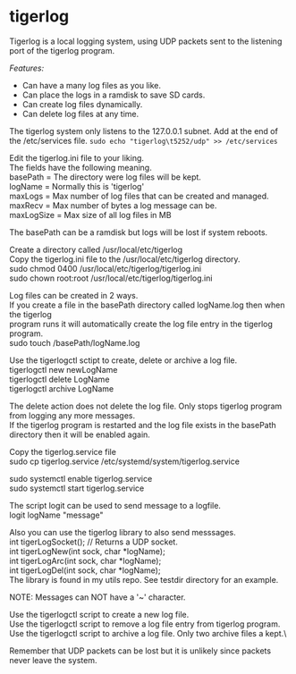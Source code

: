# tigerlog
Tigerlog is a local logging system, using UDP packets sent to the listening port of the tigerlog program.

*Features:*
- Can have a many log files as you like.
- Can place the logs in a ramdisk to save SD cards.
- Can create log files dynamically.
- Can delete log files at any time.

The tigerlog system only listens to the 127.0.0.1 subnet.
Add at the end of the /etc/services file.
  `sudo echo "tigerlog\t5252/udp" >> /etc/services`

Edit the tigerlog.ini file to your liking.\
The fields have the following meaning.\
  basePath = The directory were log files will be kept.\
  logName = Normally this is 'tigerlog'\
  maxLogs = Max number of log files that can be created and managed.\
  maxRecv = Max number of bytes a log message can be.\
  maxLogSize = Max size of all log files in MB

The basePath can be a ramdisk but logs will be lost if system reboots.

Create a directory called /usr/local/etc/tigerlog\
Copy the tigerlog.ini file to the /usr/local/etc/tigerlog directory.\
  sudo chmod 0400 /usr/local/etc/tigerlog/tigerlog.ini\
  sudo chown root:root /usr/local/etc/tigerlog/tigerlog.ini

Log files can be created in 2 ways.\
If you create a file in the basePath directory called logName.log then when the tigerlog\
program runs it will automatically create the log file entry in the tigerlog program.\
  sudo touch /basePath/logName.log

Use the tigerlogctl sctipt to create, delete or archive a log file.\
  tigerlogctl new newLogName\
  tigerlogctl delete LogName\
  tigerlogctl archive LogName

The delete action does not delete the log file.  Only stops tigerlog program from logging any more messages.\
If the tigerlog program is restarted and the log file exists in the basePath directory then it will be enabled again.

Copy the tigerlog.service file\
  sudo cp tigerlog.service /etc/systemd/system/tigerlog.service

  sudo systemctl enable tigerlog.service\
  sudo systemctl start tigerlog.service

The script logit can be used to send message to a logfile.\
  logit logName "message"

Also you can use the tigerlog library to also send messsages.\
  int tigerLogSocket();		// Returns a UDP socket.\
  int tigerLogNew(int sock, char *logName);\
  int tigerLogArc(int sock, char *logName);\
  int tigerLogDel(int sock, char *logName);\
The library is found in my utils repo. See testdir directory for an example.

NOTE: Messages can NOT have a '~' character.

Use the tigerlogctl script to create a new log file.\
Use the tigerlogctl script to remove a log file entry from tigerlog program.\
Use the tigerlogctl script to archive a log file. Only two archive files a kept.\

Remember that UDP packets can be lost but it is unlikely since packets never leave the system.
